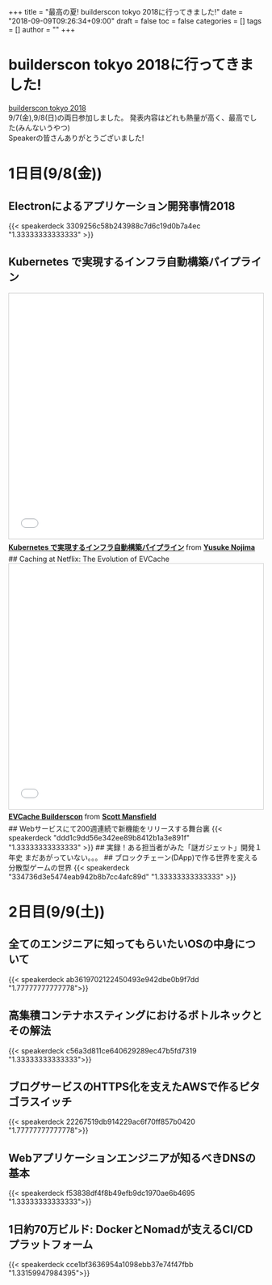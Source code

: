 +++
title = "最高の夏! builderscon tokyo 2018に行ってきました!"
date = "2018-09-09T09:26:34+09:00"
draft = false
toc = false
categories = []
tags = []
author = ""
+++

<!--more-->
# builderscon tokyo 2018に行ってきました!
[builderscon tokyo 2018](https://builderscon.io/tokyo/2018)  
9/7(金),9/8(日)の両日参加しました。
発表内容はどれも熱量が高く、最高でした(みんないうやつ)  
Speakerの皆さんありがとうございました!  

# 1日目(9/8(金))
## Electronによるアプリケーション開発事情2018 
{{< speakerdeck 3309256c58b243988c7d6c19d0b7a4ec "1.33333333333333" >}}
## Kubernetes で実現するインフラ自動構築パイプライン
<iframe src="//www.slideshare.net/slideshow/embed_code/key/xSXJ49JDIYm6MK" width="595" height="485" frameborder="0" marginwidth="0" marginheight="0" scrolling="no" style="border:1px solid #CCC; border-width:1px; margin-bottom:5px; max-width: 100%;" allowfullscreen> </iframe> <div style="margin-bottom:5px"> <strong> <a href="//www.slideshare.net/YusukeNojima3/kubernetes-113294927" title="Kubernetes で実現するインフラ自動構築パイプライン" target="_blank">Kubernetes で実現するインフラ自動構築パイプライン</a> </strong> from <strong><a href="https://www.slideshare.net/YusukeNojima3" target="_blank">Yusuke Nojima</a></strong> </div>
## Caching at Netflix: The Evolution of EVCache
<iframe src="//www.slideshare.net/slideshow/embed_code/key/wcmrGyd7uRIFbn" width="595" height="485" frameborder="0" marginwidth="0" marginheight="0" scrolling="no" style="border:1px solid #CCC; border-width:1px; margin-bottom:5px; max-width: 100%;" allowfullscreen> </iframe> <div style="margin-bottom:5px"> <strong> <a href="//www.slideshare.net/ScottMansfield3/evcache-builderscon" title="EVCache Builderscon" target="_blank">EVCache Builderscon</a> </strong> from <strong><a href="https://www.slideshare.net/ScottMansfield3" target="_blank">Scott Mansfield</a></strong> </div>
## Webサービスにて200週連続で新機能をリリースする舞台裏
{{< speakerdeck "ddd1c9dd56e342ee89b8412b1a3e891f" "1.33333333333333" >}}
## 実録！ある担当者がみた「謎ガジェット」開発１年史
まだあがっていない。。。
## ブロックチェーン(DApp)で作る世界を変える分散型ゲームの世界
{{< speakerdeck "334736d3e5474eab942b8b7cc4afc89d" "1.33333333333333" >}}

# 2日目(9/9(土))  
## 全てのエンジニアに知ってもらいたいOSの中身について
{{< speakerdeck ab3619702122450493e942dbe0b9f7dd  "1.77777777777778">}}
## 高集積コンテナホスティングにおけるボトルネックとその解法
{{< speakerdeck c56a3d811ce640629289ec47b5fd7319 "1.33333333333333">}}
## ブログサービスのHTTPS化を支えたAWSで作るピタゴラスイッチ
{{< speakerdeck 22267519db914229ac6f70ff857b0420 "1.77777777777778">}}
## Webアプリケーションエンジニアが知るべきDNSの基本
{{< speakerdeck f53838df4f8b49efb9dc1970ae6b4695 "1.33333333333333">}}
## 1日約70万ビルド: DockerとNomadが支えるCI/CDプラットフォーム
{{< speakerdeck cce1bf3636954a1098ebb37e74f47fbb "1.33159947984395">}}



